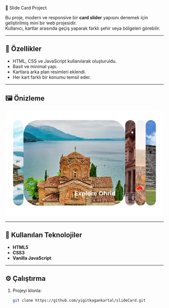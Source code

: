 🌅 Slide Card Project

Bu proje, modern ve responsive bir **card slider** yapısını denemek için geliştirilmiş mini bir web projesidir.  
Kullanıcı, kartlar arasında geçiş yaparak farklı şehir veya bölgeleri görebilir.

---

## 🧩 Özellikler

- HTML, CSS ve JavaScript kullanılarak oluşturuldu.  
- Basit ve minimal yapı.  
- Kartlara arka plan resimleri eklendi.  
- Her kart farklı bir konumu temsil eder.

---

## 🖼️ Önizleme

![Slide Card Preview](./pic/prew.jpg)

---

## 🧠 Kullanılan Teknolojiler

- **HTML5**
- **CSS3**
- **Vanilla JavaScript**

---

## ⚙️ Çalıştırma

1. Projeyi klonla:
   ```bash
   git clone https://github.com/yigitkagankartal/slideCard.git
